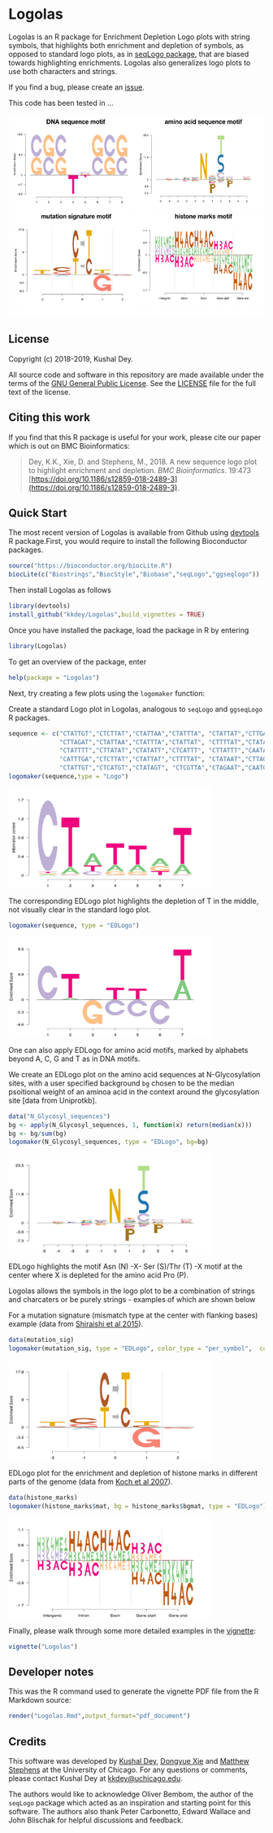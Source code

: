 # Logolas

Logolas is an R package for Enrichment Depletion Logo plots with
string symbols, that highlights both enrichment and depletion of symbols, as opposed
to standard logo plots, as in [seqLogo package](https://doi.org/doi:10.18129/B9.bioc.seqLogo),
that are biased towards highlighting enrichments. Logolas also generalizes logo
plots to use both characters and strings.

If you find a bug, please create an
[issue](https://github.com/kkdey/Logolas/issues).

This code has been tested in ...

<img src="utils/figures/misc2.png" alt="misc"
  height="400" width="700" align = "middle">

## License

Copyright (c) 2018-2019, Kushal Dey.

All source code and software in this repository are made available
under the terms of the [GNU General Public
License](http://www.gnu.org/licenses/gpl.html). See the
[LICENSE](LICENSE) file for the full text of the license.

## Citing this work

If you find that this R package is useful for your work, please cite
our paper which is out on BMC Bioinformatics:

> Dey, K.K., Xie, D. and Stephens, M., 2018. A new sequence logo plot
to highlight enrichment and depletion. *BMC Bioinformatics*. 19:473
[https://doi.org/10.1186/s12859-018-2489-3](https://doi.org/10.1186/s12859-018-2489-3).

## Quick Start

The most recent version of Logolas is available from Github using [devtools](http://www.r-pkg.org/pkg/devtools) R package.First, you would 
require to install the following Bioconductor packages.

```R
source("https://bioconductor.org/biocLite.R")
biocLite(c("Biostrings","BiocStyle","Biobase","seqLogo","ggseqlogo"))
```
Then install Logolas as follows 

```R
library(devtools)
install_github("kkdey/Logolas",build_vignettes = TRUE)
```
Once you have installed the package, load the package in R by entering

```R
library(Logolas)
```

To get an overview of the package, enter

```R
help(package = "Logolas")
```

Next, try creating a few plots using the `logomaker` function:

Create a standard Logo plot in Logolas, analogous to `seqLogo` and 
`ggseqLogo` R packages.

```R
sequence <- c("CTATTGT","CTCTTAT","CTATTAA","CTATTTA", "CTATTAT","CTTGAAT",
              "CTTAGAT","CTATTAA","CTATTTA","CTATTAT", "CTTTTAT","CTATAGT",
              "CTATTTT","CTTATAT","CTATATT","CTCATTT", "CTTATTT","CAATAGT",
              "CATTTGA","CTCTTAT","CTATTAT","CTTTTAT", "CTATAAT","CTTAGGT",
              "CTATTGT","CTCATGT","CTATAGT", "CTCGTTA","CTAGAAT","CAATGGT")
logomaker(sequence,type = "Logo")
```
             
<img src="utils/figures/fig0.png" alt="misc" height="200" width="400" align = "middle">

The corresponding EDLogo plot highlights the depletion of T in the middle, not 
visually clear in the standard logo plot.

```R
logomaker(sequence, type = "EDLogo")
```
<img src="utils/figures/fig1.png" alt="misc" height="200" width="400" align = "middle">

One can also apply EDLogo for amino acid motifs, marked by alphabets beyond A, C, G and T as in
DNA motifs.

We create an EDLogo plot on the amino acid sequences at N-Glycosylation sites, with a user specified
background `bg` chosen to be the median psoitional weight of an aminoa acid in the context around the
glycosylation site [data from Uniprotkb].

```R
data("N_Glycosyl_sequences")
bg <- apply(N_Glycosyl_sequences, 1, function(x) return(median(x)))
bg <- bg/sum(bg)
logomaker(N_Glycosyl_sequences, type = "EDLogo", bg=bg)
```

<img src="utils/figures/fig2.png" alt="misc" height="200" width="400" align = "middle">

EDLogo highlights the motif Asn (N) -X- Ser (S)/Thr (T) -X motif at the center where X is depleted for the amino acid Pro (P).

Logolas allows the symbols in the logo plot to be a combination of strings and charcaters or be purely strings - examples of which are shown below

For a mutation signature (mismatch type at the center with flanking bases) example (data from [Shiraishi et al 2015](https://journals.plos.org/plosgenetics/article?id=10.1371/journal.pgen.1005657)).

```R
data(mutation_sig)
logomaker(mutation_sig, type = "EDLogo", color_type = "per_symbol",  color_seed = 2000)
```

<img src="utils/figures/fig3.png" alt="misc" height="200" width="400" align = "middle">

EDLogo plot for the enrichment and depletion of histone marks in different parts of the genome (data from [Koch et al 2007](https://www.ncbi.nlm.nih.gov/pubmed/17567990)).

```R
data(histone_marks)
logomaker(histone_marks$mat, bg = histone_marks$bgmat, type = "EDLogo")
```

<img src="utils/figures/fig4.png" alt="misc" height="200"
width="400" align = "middle">

Finally, please walk through some more detailed examples in the
[vignette](vignettes/Logolas.Rmd):

```R
vignette("Logolas")
```

## Developer notes

This was the R command used to generate the vignette PDF file from the
R Markdown source:

```R
render("Logolas.Rmd",output_format="pdf_document")
```

## Credits

This software was developed by [Kushal Dey](https://github.com/kkdey), 
[Dongyue Xie](https://github.com/DongyueXie) and
[Matthew Stephens](http://stephenslab.uchicago.edu) at the University
of Chicago. For any questions or comments, please contact Kushal Dey
at [kkdey@uchicago.edu](kkdey@uchicago.edu).

The authors would like to acknowledge Oliver Bembom, the author of the
`seqLogo` package which acted as an inspiration and starting point for this 
software. The authors also thank Peter Carbonetto, Edward Wallace and John Blischak
for helpful discussions and feedback.
